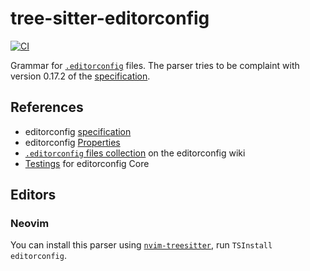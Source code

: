 # tree-sitter-editorconfig

[![CI][ci-badge]][ci-workflow]

Grammar for [`.editorconfig`][editorconfig] files.
The parser tries to be complaint with version 0.17.2 of the [specification][editorconfig-spec].

## References

- editorconfig [specification][editorconfig-spec]
- editorconfig [Properties][properties]
- [`.editorconfig` files collection][config-collection] on the editorconfig wiki
- [Testings][core-test] for editorconfig Core

## Editors

### Neovim

You can install this parser using [`nvim-treesitter`][nvim-treesitter],
run `TSInstall editorconfig`.


[ci-badge]: https://github.com/ValdezFOmar/tree-sitter-editorconfig/actions/workflows/ci.yml/badge.svg
[ci-workflow]: https://github.com/ValdezFOmar/tree-sitter-editorconfig/actions/workflows/ci.yml
[editorconfig]: https://editorconfig.org/
[editorconfig-spec]: https://spec.editorconfig.org/
[config-collection]: https://github.com/editorconfig/editorconfig/wiki/Projects-Using-EditorConfig
[core-test]: https://github.com/editorconfig/editorconfig-core-test
[properties]: https://github.com/editorconfig/editorconfig/wiki/EditorConfig-Properties
[nvim-treesitter]: https://github.com/nvim-treesitter/nvim-treesitter
